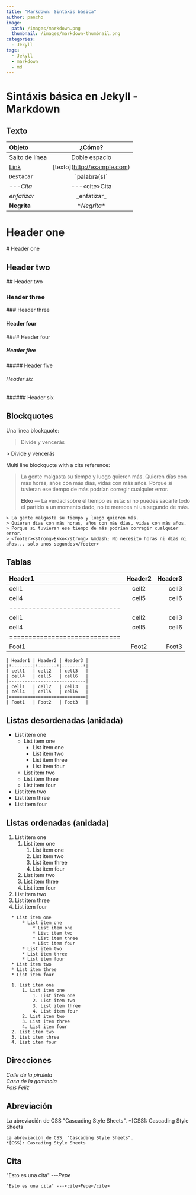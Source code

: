 ```yaml
---
title: "Markdown: Sintáxis básica"
author: pancho
image: 
  path: /images/markdown.png
  thumbnail: /images/markdown-thumbnail.png
categories:
  - Jekyll
tags:
  - Jekyll
  - markdown
  - md
---
```

# Sintáxis básica en Jekyll - Markdown

## Texto

| Objeto            |           ¿Cómo?               |
|:------------------|:------------------------------:|
|   Salto de línea  |   Doble espacio                |
| [Link](noobchamp.github.io) | \[texto](http://example.com) |
| `Destacar` | \`palabra(s)` |
| ---<cite>Cita</cite> | ---\<cite>Cita</cite>
| _enfatizar_ | \_enfatizar_ | 
| **Negrita** | \**Negrita** |



# Header one
\# Header one
## Header two
\## Header two
### Header three
\### Header three
#### Header four
\#### Header four
##### Header five
\##### Header five
###### Header six
\###### Header six

## Blockquotes

Una línea blockquote:

> Divide y vencerás

\> Divide y vencerás

Multi line blockquote with a cite reference:

> La gente malgasta su tiempo y luego quieren más.
> Quieren días con más horas, años con más días, vidas con más años.
> Porque si tuvieran ese tiempo de más podrían corregir cualquier error.
> <footer><strong>Ekko</strong> &mdash; La verdad sobre el tiempo es esta: si no puedes sacarle todo el partido a un momento dado, no te mereces ni un segundo de más.</footer>

```liquid
> La gente malgasta su tiempo y luego quieren más.
> Quieren días con más horas, años con más días, vidas con más años.
> Porque si tuvieran ese tiempo de más podrían corregir cualquier error.
> <footer><strong>Ekko</strong> &mdash; No necesito horas ni días ni años... solo unos segundos</footer>
```

## Tablas

| Header1 | Header2 | Header3 |
|:--------|:-------:|--------:|
| cell1   | cell2   | cell3   |
| cell4   | cell5   | cell6   |
|-----------------------------|
| cell1   | cell2   | cell3   |
| cell4   | cell5   | cell6   |
|=============================|
| Foot1   | Foot2   | Foot3   |

```liquid
| Header1 | Header2 | Header3 |
|:--------|:-------:|--------:|
| cell1   | cell2   | cell3   |
| cell4   | cell5   | cell6   |
|-----------------------------|
| cell1   | cell2   | cell3   |
| cell4   | cell5   | cell6   |
|=============================|
| Foot1   | Foot2   | Foot3   |
```

## Listas desordenadas (anidada)

  * List item one 
      * List item one 
          * List item one
          * List item two
          * List item three
          * List item four
      * List item two
      * List item three
      * List item four
  * List item two
  * List item three
  * List item four

## Listas ordenadas (anidada)

  1. List item one 
      1. List item one 
          1. List item one
          2. List item two
          3. List item three
          4. List item four
      2. List item two
      3. List item three
      4. List item four
  2. List item two
  3. List item three
  4. List item four

```liquid
  * List item one 
      * List item one 
          * List item one
          * List item two
          * List item three
          * List item four
      * List item two
      * List item three
      * List item four
  * List item two
  * List item three
  * List item four

  1. List item one 
      1. List item one 
          1. List item one
          2. List item two
          3. List item three
          4. List item four
      2. List item two
      3. List item three
      4. List item four
  2. List item two
  3. List item three
  4. List item four
```

## Direcciones

<address>
  Calle de la piruleta<br /> Casa de la gominola<br /> País Feliz
</address>

## Abreviación 
La abreviación de CSS  "Cascading Style Sheets".
*[CSS]: Cascading Style Sheets

```liquid
La abreviación de CSS  "Cascading Style Sheets".
*[CSS]: Cascading Style Sheets
```

## Cita

"Esto es una cita" ---<cite>Pepe</cite>
```liquid
"Esto es una cita" ---<cite>Pepe</cite>
```
